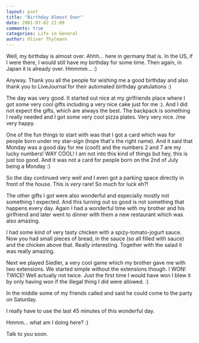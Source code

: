```yaml
---
layout: post
title: "Birthday Almost Over"
date: 2001-07-02 21:09
comments: true
categories: Life in General
author: Oliver Thylmann
---
```



Well, my birthday is almost over. Ahhh... here in germany that is. In the US, if I were there, I would still have my birthday for some time. Then again, in Japan it is already over. Hmmmm... :)

Anyway. Thank you all the people for wishing me a good birthday and also thank you to LiveJournal for their automated birthday gratulations :)

The day was very good. It started out nice at my girlfriends place where I got some very cool gifts including a very nice cake just for me :). And I did not expect the gifts, which are always the best. The backpack is something I really needed and I got some very cool pizza plates. Very very nice. /me very happy.

One of the fun things to start with was that I got a card which was for people born under my star-sign (hope that's the right name). And it said that Monday was a good day for me (cool!) and the numbers 2 and 7 are my lucky numbers! WAY COOL! I am not into this kind of things but hey, this is just too good. And it was not a card for people born on the 2nd of July being a Monday :)

So the day continued very well and I even got a parking space directly in front of the house. This is _very_ rare! So much for luck eh?!

The other gifts I got were also wonderful and especially mostly not something I expected. And this turning out so good is not something that happens every day. Again I had a wonderful time with my brother and his girlfriend and later went to dinner with them a new restaurant which was also amazing.

I had some kind of very tasty chicken with a spizy-tomato-jogurt sauce. Now you had small pieces of bread, in the sauce (so all filled with sauce) and the chicken above that. Really interesting. Together with the salad it was really amazing.

Next we played Siedler, a very cool game which my brother gave me with two extensions. We started simple without the extensions though. I WON! TWICE! Well actually not twice. Just the first time I would have won I blew it by only having won if the illegal thing I did were allowed. :)

In the middle some of my friends called and said he could come to the party on Saturday.

I really have to use the last 45 minutes of this wonderful day.

Hmmm... what am I doing here? :)

Talk to you soon.


